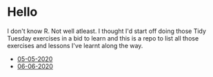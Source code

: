 # Hello

I don't know R. Not well atleast. I thought I'd start off doing those Tidy Tuesday exercises in a bid to learn and this is a repo to list all those exercises and lessons I've learnt along the way. 

- [05-05-2020]("./05-05-2020.md")
- [06-06-2020]("./06-06-2020.md")
